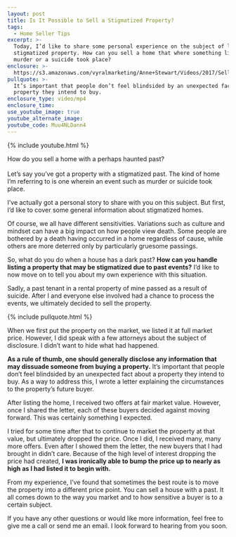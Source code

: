 ```yaml
---
layout: post
title: Is It Possible to Sell a Stigmatized Property?
tags:
  - Home Seller Tips
excerpt: >-
  Today, I’d like to share some personal experience on the subject of listing a
  stigmatized property. How can you sell a home that where something like a
  murder or a suicide took place?
enclosure: >-
  https://s3.amazonaws.com/vyralmarketing/Anne+Stewart/Videos/2017/Selling+a+Home+With+a+Past+-+Oregon+Real+Estate+Agent.mp4
pullquote: >-
  It’s important that people don’t feel blindsided by an unexpected fact about a
  property they intend to buy.
enclosure_type: video/mp4
enclosure_time:
use_youtube_image: true
youtube_alternate_image:
youtube_code: Muu4NLDann4
---
```



{% include youtube.html %}

How do you sell a home with a perhaps haunted past?<br><br>Let’s say you’ve got a property with a stigmatized past. The kind of home I’m referring to is one wherein an event such as murder or suicide took place.

I’ve actually got a personal story to share with you on this subject. But first, I’d like to cover some general information about stigmatized homes.

Of course, we all have different sensitivities. Variations such as culture and mindset can have a big impact on how people view death. Some people are bothered by a death having occurred in a home regardless of cause, while others are more deterred only by particularly gruesome passings.

So, what do you do when a house has a dark past? **How can you handle listing a property that may be stigmatized due to past events?** I’d like to now move on to tell you about my own experience with this situation.

Sadly, a past tenant in a rental property of mine passed as a result of suicide. After I and everyone else involved had a chance to process the events, we ultimately decided to sell the property.

{% include pullquote.html %}

When we first put the property on the market, we listed it at full market price. However, I did speak with a few attorneys about the subject of disclosure. I didn’t want to hide what had happened.

**As a rule of thumb, one should generally disclose any information that may dissuade someone from buying a property.** It’s important that people don’t feel blindsided by an unexpected fact about a property they intend to buy. As a way to address this, I wrote a letter explaining the circumstances to the property’s future buyer.

After listing the home, I received two offers at fair market value. However, once I shared the letter, each of these buyers decided against moving forward. This was certainly something I expected.

I tried for some time after that to continue to market the property at that value, but ultimately dropped the price. Once I did, I received many, many more offers. Even after I showed them the letter, the new buyers that I had brought in didn’t care. Because of the high level of interest dropping the price had created, **I was ironically able to bump the price up to nearly as high as I had listed it to begin with.**

From my experience, I’ve found that sometimes the best route is to move the property into a different price point. You can sell a house with a past. It all comes down to the way you market and to how sensitive a buyer is to a certain subject.

If you have any other questions or would like more information, feel free to give me a call or send me an email. I look forward to hearing from you soon.
